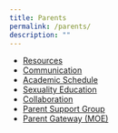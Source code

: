 ```yaml
---
title: Parents
permalink: /parents/
description: ""
---
```

<ul>
<li><a href="/parents/resources" target="">Resources</a></li>

<li><a href="/parents/communication" target="">Communication</a></li>
<li><a href="/parents/academic-schedule" target="">Academic Schedule</a></li>
<li><a href="/parents/sexuality-education" target="">Sexuality Education</a></li>
<li><a href="/parents/collaboration" target="">Collaboration</a></li>
<li><a href="/parents/parent-support-group" target="">Parent Support Group</a></li>
<li><a href="/parents/parent-gateway-moe" target="">Parent Gateway (MOE)</a></li>
</ul>